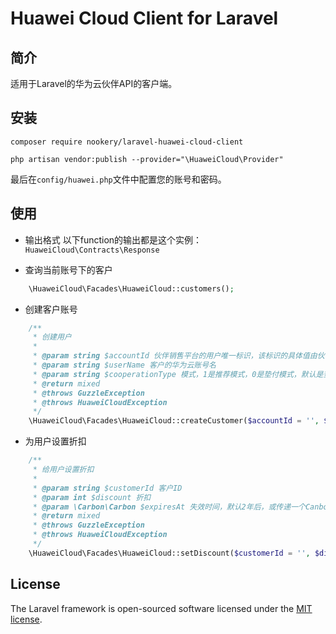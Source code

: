 # Huawei Cloud Client for Laravel

## 简介

适用于Laravel的华为云伙伴API的客户端。

## 安装
```
composer require nookery/laravel-huawei-cloud-client  

php artisan vendor:publish --provider="\HuaweiCloud\Provider"    
```

最后在`config/huawei.php`文件中配置您的账号和密码。

## 使用

- 输出格式
    以下function的输出都是这个实例：`HuaweiCloud\Contracts\Response`
    
- 查询当前账号下的客户

```php
    \HuaweiCloud\Facades\HuaweiCloud::customers();
```

- 创建客户账号

```php
    /**
     * 创建用户
     *
     * @param string $accountId 伙伴销售平台的用户唯一标识，该标识的具体值由伙伴分配
     * @param string $userName 客户的华为云账号名
     * @param string $cooperationType 模式，1是推荐模式，0是垫付模式，默认是垫付模式
     * @return mixed
     * @throws GuzzleException
     * @throws HuaweiCloudException
     */
    \HuaweiCloud\Facades\HuaweiCloud::createCustomer($accountId = '', $userName = '', $cooperationType = '0');
```

- 为用户设置折扣

```php
    /**
     * 给用户设置折扣
     *
     * @param string $customerId 客户ID
     * @param int $discount 折扣
     * @param \Carbon\Carbon $expiresAt 失效时间，默认2年后，或传递一个Canbon实例
     * @return mixed
     * @throws GuzzleException
     * @throws HuaweiCloudException
     */
    \HuaweiCloud\Facades\HuaweiCloud::setDiscount($customerId = '', $discount = 1, \Carbon\Carbon $expiresAt = null);
```

## License

The Laravel framework is open-sourced software licensed under the [MIT license](https://opensource.org/licenses/MIT).
